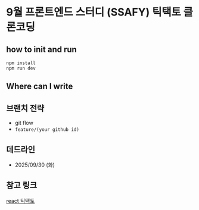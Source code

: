 # 9월 프론트엔드 스터디 (SSAFY) 틱택토 클론코딩

## how to init and run
```shell
npm install
npm run dev
```

## Where can I write


## 브랜치 전략
- git flow
- `feature/(your github id)`

## 데드라인
- 2025/09/30 (화)

## 참고 링크
[react 틱택토](https://ko.react.dev/learn/tutorial-tic-tac-toe)